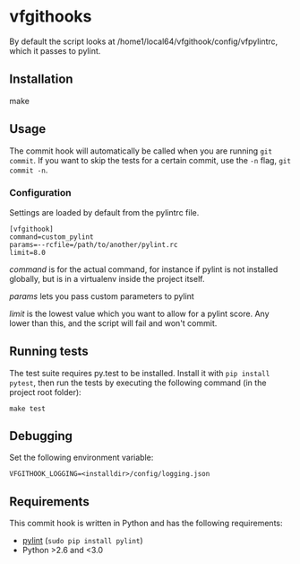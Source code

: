 vfgithooks
==========

By default the script looks at /home1/local64/vfgithook/config/vfpylintrc, which it passes to pylint.

Installation
------------

make

Usage
------

The commit hook will automatically be called when you are running `git commit`. If you want to skip the tests for a certain commit, use the `-n` flag, `git commit -n`.

### Configuration

Settings are loaded by default from the pylintrc file.

    [vfgithook]
    command=custom_pylint
    params=--rcfile=/path/to/another/pylint.rc
    limit=8.0

_command_ is for the actual command, for instance if pylint is not installed globally, but is in a virtualenv inside the project itself.

_params_ lets you pass custom parameters to pylint

_limit_ is the lowest value which you want to allow for a pylint score.  Any lower than this, and the script will fail and won't commit.

Running tests
-------------

The test suite requires py.test to be installed. Install it with `pip install pytest`, then run the tests by executing the following command (in the project root folder):

    make test

Debugging
---------

Set the following environment variable:

    VFGITHOOK_LOGGING=<installdir>/config/logging.json

Requirements
------------

This commit hook is written in Python and has the following requirements:

- [pylint](http://www.logilab.org/857) (`sudo pip install pylint`)
- Python >2.6 and <3.0
